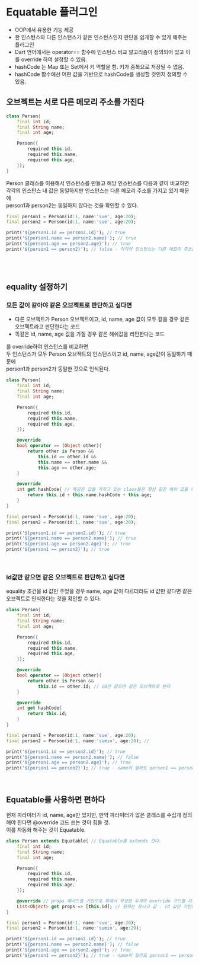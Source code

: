 # Equatable 플러그인
- OOP에서 유용한 기능 제공
- 한 인스턴스와 다른 인스턴스가 같은 인스턴스인지 판단을 쉽게할 수 있게 해주는 플러그인
- Dart 언어에서는 operator== 함수에 인스턴스 비교 알고리즘이 정의되어 있고 이를 override 하여 설정할 수 있음.
- hashCode 는 Map 또는 Set에서 키 역할을 함. 키가 중복으로 저장될 수 없음.
- hashCode 함수에선 어떤 값을 기반으로 hashCode를 생성할 것인지 정의할 수 있음.


## 오브젝트는 서로 다른 메모리 주소를 가진다
```dart
class Person{
    final int id;
    final String name;
    final int age;

    Person({
        required this.id,
        required this.name,
        required this.age,
    });
}
```
Person 클래스를 이용해서 인스턴스를 만들고 해당 인스턴스를 다음과 같이 비교하면<br/>
각각의 인스턴스 내 값은 동일하지만 인스턴스는 다른 메모리 주소를 가지고 있기 때문에 <br/>
person1과 person2는 동일하지 않다는 것을 확인할 수 있다.  
```dart
final person1 = Person(id:1, name:'sue', age:20);
final person2 = Person(id:1, name:'sue', age:20);

print('${person1.id == person2.id}'); // true
print('${person1.name == person2.name}'); // true
print('${person1.age == person2.age}'); // true
print('${person1 == person2}'); // false - 각각의 인스턴스는 다른 메모리 주소를 가르키고 있기 때문
```
<br/>
<br/>

## equality 설정하기 
### 모든 값이 같아야 같은 오브젝트로 판단하고 싶다면
- 다른 오브젝트가 Person 오브젝트이고, id, name, age 값이 모두 같을 경우 같은 오브젝트라고 판단한다는 코드
- 똑같은 id, name, age 값을 가질 경우 같은 해쉬값을 리턴한다는 코드<br/>

를 override하여 인스턴스를 비교하면<br/>
두 인스턴스가 모두 Person 오브젝트의 인스턴스이고 id, name, age값이 동일하기 때문에<br/>
person1과 person2가 동일한 것으로 인식된다.
```dart
class Person{
    final int id;
    final String name;
    final int age;

    Person({
        required this.id,
        required this.name,
        required this.age,
    });

    @override
    bool operator == (Object other){
        return other is Person && 
            this.id == other.id &&
            this.name == other.name &&
            this.age == other.age;
    }

    @override
    int get hashCode{ // 똑같은 값을 가지고 있는 class들은 항상 같은 해쉬 값을 리턴해야함. 
        return this.id + this.name.hashCode + this.age;
    }
}

final person1 = Person(id:1, name:'sue', age:20);
final person2 = Person(id:1, name:'sue', age:20);

print('${person1.id == person2.id}'); // true
print('${person1.name == person2.name}'); // true
print('${person1.age == person2.age}'); // true
print('${person1 == person2}'); // true
```

<br/>

### id값만 같으면 같은 오브젝트로 판단하고 싶다면
equality 조건을 id 값만 주었을 경우 name, age 값이 다르더라도 id 값만 같다면 같은 오브젝트로 인식한다는 것을 확인할 수 있다.
```dart
class Person{
    final int id;
    final String name;
    final int age;

    Person({
        required this.id,
        required this.name,
        required this.age,
    });

    @override
    bool operator == (Object other){
        return other is Person && 
            this.id == other.id; // id만 같으면 같은 오브젝트로 본다
    }

    @override
    int get hashCode{
        return this.id;
    }
}

final person1 = Person(id:1, name:'sue', age:20);
final person2 = Person(id:1, name:'sumin', age:20); // 

print('${person1.id == person2.id}'); // true
print('${person1.name == person2.name}'); // false 
print('${person1.age == person2.age}'); // true
print('${person1 == person2}'); // true - name이 달라도 person1 == person2
```

<br/>

## Equatable를 사용하면 편하다
현재 파라미터가 id, name, age만 있지만, 만약 파라미터가 많은 클래스를 수십개 정의해야 한다면 @override 코드 쓰는 것이 힘들 것.<br/> 이를 자동화 해주는 것이 Equatable.
```dart
class Person extends Equatable{ // Equatable를 extends 한다.
    final int id;
    final String name;
    final int age;

    Person({
        required this.id,
        required this.name,
        required this.age,
    });

    @override // props 메서드를 기반으로 위에서 작성한 두개의 override 코드를 자동화해줌
    List<Object> get props => [this.id]; // 원하는 유니크 값 - id 값만 기반으로 클래스의 equality를 정하고 싶음
}

final person1 = Person(id:1, name:'sue', age:20);
final person2 = Person(id:1, name:'sumin', age:20);

print('${person1.id == person2.id}'); // true
print('${person1.name == person2.name}'); // false 
print('${person1.age == person2.age}'); // true
print('${person1 == person2}'); // true - name이 달라도 person1 == person2
```